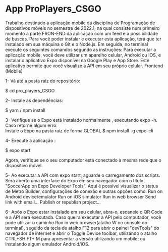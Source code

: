 # App ProPlayers_CSGO
Trabalho destinado a aplicação mobile da disciplina de Programação de dispositivos móveis no semestre de 2022.1, na qual consiste num primeiro momento a parte FRON-END da aplicação com um feed e a possibilidade de buscas.  Para você poder instalar e executar esta aplicação, terá que ter instalado em sua máquina o Git e o Node.js. Em seguida, no terminal execute os seguintes comandos segundo as instruções:  Para executar a aplicação mobile, você deve utilizar um aparelho celular, Android ou IOS, e instalar o aplicativo Expo disponível na Google Play e App Store. Este aplicativo permite que você visualize a API em seu próprio celular. 
Frontend (Mobile) 

1- Vá até a pasta raíz do repositório:  

$ cd pro_players_CSGO  

2- Instale as dependências: 

$ yarn / npm install 

3- Verifique se o Expo está instalado normalmente , executando expo -h. 
Caso retorne algum erro:  
Instale o Expo na pasta raiz de forma GLOBAL  $ npm install -g expo-cli  

4- Execute a aplicação : 

$ expo start  

Agora, verifique se o seu computador está conectado à mesma rede que o dispositivo móvel.  

5- Ao executar a API com expo start, aguarde o carregamento dos scripts. Será aberto uma interface do Expo em seu navegador com o título: "SoccerApp on Expo Developer Tools". Aqui é possível visualizar o status de Metro Builder, configurações de conexão e outras opções como:  Run on Android device/emulator  Run on iOS simulator  Run in web browser  Send link with email…  Publish or republish project…  

6- Após o Expo estar instalado em seu celular, abra-o, escaneie o QR Code e a API será executada.  Caso queira executar a API pelo computador, você pode utilizar o caminho Run in web browser(atalho W no console do terminal), seguido da tecla de atalho F12 para abrir o painel "devTools" do navegador de internet e abrir o Toggle Device toolbar, utilizando o atalho CTRL+SHIFT+ M para apresentar a versão utilizando um mobile; ou instalando algum emulador Android/iOS.
